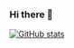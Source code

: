 ### Hi there 👋

[![GitHub stats](https://github-readme-stats.vercel.app/api?username=wdika)](https://github.com/wdika/github-readme-stats)


<!--
**wdika/wdika** is a ✨ _special_ ✨ repository because its `README.md` (this file) appears on your GitHub profile.
[![github stats](https://github-readme-stats.vercel.app/api?username=wdika)](https://github.com/anuraghazra/github-readme-stats)


- 🔭 I’m currently working on Deep Learning for Accelerated-MRI Reconstruction. Take a look in [DIRECT](https://github.com/directgroup/direct) repo where we are working on a state-of-the-art inverse problem solver, which 
- 🌱 I’m currently learning ...
- 👯 I’m looking to collaborate on ...
- 🤔 I’m looking for help with ...
- 💬 Ask me about ...
- 📫 How to reach me: ...
- 😄 Pronouns: Call me Dimitri, refer to me as Dimitris when talking to another person about me. The formal definition of my name is Dimitrios, but also the less common. I know Greek sounds like Greek sometimes.
- ⚡ Fun fact: ...

-->
